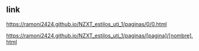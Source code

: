 ## link
https://ramoni2424.github.io/NZXT_estilos_uti_1/paginas/0/0.html


https://ramoni2424.github.io/NZXT_estilos_uti_1/paginas/[pagina]/[nombre].html

